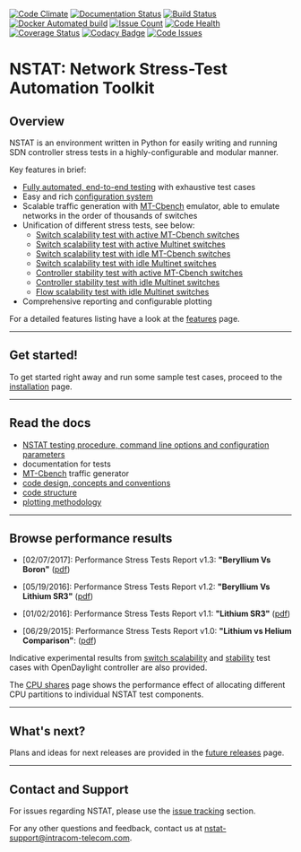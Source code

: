 [![Code Climate](https://codeclimate.com/github/intracom-telecom-sdn/nstat/badges/gpa.svg)](https://codeclimate.com/github/intracom-telecom-sdn/nstat)
[![Documentation Status](https://readthedocs.org/projects/nstat/badge/?version=latest)](http://nstat.readthedocs.io/en/latest/?badge=latest)
[![Build Status](https://travis-ci.org/intracom-telecom-sdn/nstat.svg?branch=master)](https://travis-ci.org/intracom-telecom-sdn/nstat)
[![Docker Automated build](https://img.shields.io/docker/automated/jrottenberg/ffmpeg.svg?maxAge=2592000)](https://hub.docker.com/r/intracom/nstat/)
[![Issue Count](https://codeclimate.com/github/intracom-telecom-sdn/nstat/badges/issue_count.svg)](https://codeclimate.com/github/intracom-telecom-sdn/nstat)
[![Code Health](https://landscape.io/github/intracom-telecom-sdn/nstat/master/landscape.svg?style=flat)](https://landscape.io/github/intracom-telecom-sdn/nstat/master)
[![Coverage Status](https://coveralls.io/repos/intracom-telecom-sdn/nstat/badge.svg?branch=master&service=github)](https://coveralls.io/github/intracom-telecom-sdn/nstat?branch=master)
[![Codacy Badge](https://api.codacy.com/project/badge/Grade/2c0663990de243a09e986d4f30b59dd3)](https://www.codacy.com/app/kostis-g-papadopoulos/nstat?utm_source=github.com&amp;utm_medium=referral&amp;utm_content=intracom-telecom-sdn/nstat&amp;utm_campaign=Badge_Grade)
[![Code Issues](https://www.quantifiedcode.com/api/v1/project/fcb21ff93ae24832a562595afafcd94f/badge.svg)](https://www.quantifiedcode.com/app/project/fcb21ff93ae24832a562595afafcd94f)

# NSTAT: Network Stress-Test Automation Toolkit

## Overview

NSTAT is an environment written in Python for easily writing and running
SDN controller stress tests in a highly-configurable and modular manner.

Key features in brief:
- [Fully automated, end-to-end testing](https://github.com/intracom-telecom-sdn/nstat/wiki/NSTAT#work-flow) with exhaustive test cases
- Easy and rich [configuration system](https://github.com/intracom-telecom-sdn/nstat/wiki/NSTAT#configuration-keys)
- Scalable traffic generation with [MT-Cbench](https://github.com/intracom-telecom-sdn/mtcbench) emulator,
  able to emulate networks in the order of thousands of switches
- Unification of different stress tests, see below:
    - [Switch scalability test with active MT-Cbench switches](https://github.com/intracom-telecom-sdn/nstat/wiki/Switch-scalability-test-with-active-MT-Cbench-switches)
    - [Switch scalability test with active Multinet switches](https://github.com/intracom-telecom-sdn/nstat/wiki/Switch-scalability-test-with-active-Multinet-switches)
    - [Switch scalability test with idle MT-Cbench switches](https://github.com/intracom-telecom-sdn/nstat/wiki/Switch-scalability-test-with-idle-MT-Cbench-switches)
    - [Switch scalability test with idle Multinet switches](https://github.com/intracom-telecom-sdn/nstat/wiki/Switch-scalability-test-with-idle-Multinet-switches)
    - [Controller stability test with active MT-Cbench switches](https://github.com/intracom-telecom-sdn/nstat/wiki/Controller-stability-test-with-active-MT-Cbench-switches)
    - [Controller stability test with idle Multinet switches](https://github.com/intracom-telecom-sdn/nstat/wiki/Controller-stability-test-with-idle-Multinet-switches)
    - [Flow scalability test with idle Multinet switches](https://github.com/intracom-telecom-sdn/nstat/wiki/Flow-scalability-test-with-idle-Multinet-switches)
- Comprehensive reporting and configurable plotting

For a detailed features listing have a look at the [features](https://github.com/intracom-telecom-sdn/nstat/wiki/Features) page.

-----------------------------------------------------------

## Get started!

To get started right away and run some sample test cases, proceed to the
[installation](https://github.com/intracom-telecom-sdn/nstat/wiki/Installation)
page.

-----------------------------------------------------------

## Read the docs

- [NSTAT testing procedure, command line options and configuration parameters](https://github.com/intracom-telecom-sdn/nstat/wiki/NSTAT)
- documentation for tests
- [MT-Cbench](https://github.com/intracom-telecom-sdn/mtcbench) traffic generator
- [code design, concepts and conventions](https://github.com/intracom-telecom-sdn/nstat/wiki/Code-design)
- [code structure](https://github.com/intracom-telecom-sdn/nstat/wiki/Code-design#code-structure)
- [plotting methodology](https://github.com/intracom-telecom-sdn/nstat/wiki/Plotting)

-----------------------------------------------------------

## Browse performance results

- [02/07/2017]: Performance Stress Tests Report v1.3: **"Beryllium Vs Boron"** ([pdf](https://raw.githubusercontent.com/wiki/intracom-telecom-sdn/nstat/files/ODL_performance_report_v1.3.pdf))

- [05/19/2016]: Performance Stress Tests Report v1.2: **"Beryllium Vs Lithium SR3"** ([pdf](https://raw.githubusercontent.com/wiki/intracom-telecom-sdn/nstat/files/ODL_performance_report_v1.2.pdf))

- [01/02/2016]: Performance Stress Tests Report v1.1: **"Lithium SR3"** ([pdf](https://raw.githubusercontent.com/wiki/intracom-telecom-sdn/nstat/files/ODL_performance_report_v1.1.pdf))

- [06/29/2015]: Performance Stress Tests Report v1.0: **"Lithium vs Helium Comparison"**: ([pdf](https://raw.githubusercontent.com/wiki/intracom-telecom-sdn/nstat/files/ODL_performance_report_v1.0.pdf))

Indicative experimental results from [switch  scalability](https://github.com/intracom-telecom-sdn/nstat/wiki/ODL-Helium-SR3-switch-scalability-results)
and [stability](https://github.com/intracom-telecom-sdn/nstat/wiki/ODL-Helium-SR3-stability-results)
test cases with OpenDaylight controller are also provided.

The [CPU shares](https://github.com/intracom-telecom-sdn/nstat/wiki/Capping-controller-and-generator-CPU-resources-in-collocated-tests) page
shows the performance effect of allocating different CPU partitions
to individual NSTAT test components.

-----------------------------------------------------------

## What's next?

Plans and ideas for next releases are provided in the [future releases](https://github.com/intracom-telecom-sdn/nstat/wiki/Future-releases) page.

-----------------------------------------------------------

## Contact and Support

For issues regarding NSTAT, please use the [issue tracking](https://github.com/intracom-telecom-sdn/nstat/issues) section.

For any other questions and feedback, contact us at [nstat-support@intracom-telecom.com](mailto:nstat-support@intracom-telecom.com).



